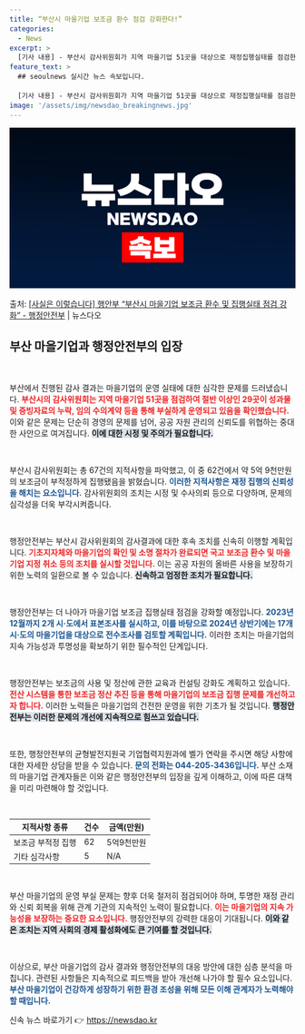 ```yaml
---
title: “부산시 마을기업 보조금 환수 점검 강화한다!”
categories:
  - News
excerpt: >
  [기사 내용] - 부산시 감사위원회가 지역 마을기업 51곳을 대상으로 재정집행실태를 점검한 결과 절반이 넘는…
feature_text: >
  ## seoulnews 실시간 뉴스 속보입니다.

  [기사 내용] - 부산시 감사위원회가 지역 마을기업 51곳을 대상으로 재정집행실태를 점검한 결과 절반이 넘는…
image: '/assets/img/newsdao_breakingnews.jpg'
---
```


![뉴스다오 속보](/assets/img/newsdao_breakingnews.jpg)

<p>출처: <a href="https://newsdao.kr/2533" rel="dofollow">[사실은 이렇습니다] 행안부 “부산시 마을기업 보조금 환수 및 집행실태 점검 강화” - 행정안전부</a> | 뉴스다오</p>

<h2 data-ke-size="size26">부산 마을기업과 행정안전부의 입장</h2>

<p data-ke-size="size16">&nbsp;</p>

부산에서 진행된 감사 결과는 마을기업의 운영 실태에 대한 심각한 문제를 드러냈습니다. <b><span style="color: #ee2323;">부산시의 감사위원회는 지역 마을기업 51곳을 점검하여 절반 이상인 29곳이 성과물 및 증빙자료의 누락, 임의 수의계약 등을 통해 부실하게 운영되고 있음을 확인했습니다.</span></b> 이와 같은 문제는 단순히 경영의 문제를 넘어, 공공 자원 관리의 신뢰도를 위협하는 중대한 사안으로 여겨집니다. <b><span style="background-color: #21538527;">이에 대한 시정 및 주의가 필요합니다.</span></b>

<p data-ke-size="size16">&nbsp;</p>

부산시 감사위원회는 총 67건의 지적사항을 파악했고, 이 중 62건에서 약 5억 9천만원의 보조금이 부적정하게 집행됐음을 밝혔습니다. <b><span style="color: #1a5490;">이러한 지적사항은 재정 집행의 신뢰성을 해치는 요소입니다.</span></b> 감사위원회의 조치는 시정 및 수사의뢰 등으로 다양하며, 문제의 심각성을 더욱 부각시켜줍니다.

<p data-ke-size="size16">&nbsp;</p>

행정안전부는 부산시 감사위원회의 감사결과에 대한 후속 조치를 신속히 이행할 계획입니다. <b><span style="color: #ee2323;">기초지자체와 마을기업의 확인 및 소명 절차가 완료되면 국고 보조금 환수 및 마을기업 지정 취소 등의 조치를 실시할 것입니다.</span></b> 이는 공공 자원의 올바른 사용을 보장하기 위한 노력의 일환으로 볼 수 있습니다. <b><span style="background-color: #21538527;">신속하고 엄정한 조치가 필요합니다.</span></b>

<p data-ke-size="size16">&nbsp;</p>

행정안전부는 더 나아가 마을기업 보조금 집행실태 점검을 강화할 예정입니다. <b><span style="color: #1a5490;">2023년 12월까지 2개 시·도에서 표본조사를 실시하고, 이를 바탕으로 2024년 상반기에는 17개 시·도의 마을기업을 대상으로 전수조사를 검토할 계획입니다.</span></b> 이러한 조치는 마을기업의 지속 가능성과 투명성을 확보하기 위한 필수적인 단계입니다.

<p data-ke-size="size16">&nbsp;</p>

행정안전부는 보조금의 사용 및 정산에 관한 교육과 컨설팅 강화도 계획하고 있습니다. <b><span style="color: #ee2323;">전산 시스템을 통한 보조금 정산 추진 등을 통해 마을기업의 보조금 집행 문제를 개선하고자 합니다.</span></b> 이러한 노력들은 마을기업의 건전한 운영을 위한 기초가 될 것입니다. <b><span style="background-color: #21538527;">행정안전부는 이러한 문제의 개선에 지속적으로 힘쓰고 있습니다.</span></b>

<p data-ke-size="size16">&nbsp;</p>

또한, 행정안전부의 균형발전지원국 기업협력지원과에 벨가 연락을 주시면 해당 사항에 대한 자세한 상담을 받을 수 있습니다. <b><span style="color: #1a5490;">문의 전화는 044-205-3436입니다.</span></b> 부산 소재의 마을기업 관계자들은 이와 같은 행정안전부의 입장을 깊게 이해하고, 이에 따른 대책을 미리 마련해야 할 것입니다. 

<p data-ke-size="size16">&nbsp;</p>

| 지적사항 종류  | 건수  | 금액(만원) |
|----------------|-------|------------|
| 보조금 부적정 집행 | 62    | 5억9천만원 |
| 기타 심각사항  | 5     | N/A        |

<p data-ke-size="size16">&nbsp;</p> 

부산 마을기업의 운영 부실 문제는 향후 더욱 철저히 점검되어야 하며, 투명한 재정 관리와 신뢰 회복을 위해 관계 기관의 지속적인 노력이 필요합니다. <b><span style="color: #ee2323;">이는 마을기업의 지속 가능성을 보장하는 중요한 요소입니다.</span></b> 행정안전부의 강력한 대응이 기대됩니다. <b><span style="background-color: #21538527;">이와 같은 조치는 지역 사회의 경제 활성화에도 큰 기여를 할 것입니다.</span></b> 

<p data-ke-size="size16">&nbsp;</p>

이상으로, 부산 마을기업의 감사 결과와 행정안전부의 대응 방안에 대한 심층 분석을 마칩니다. 관련된 사항들은 지속적으로 피드백을 받아 개선해 나가야 할 필수 요소입니다. <b><span style="color: #1a5490;">부산 마을기업이 건강하게 성장하기 위한 환경 조성을 위해 모든 이해 관계자가 노력해야 할 때입니다.</span></b> 

신속 뉴스 바로가기 👉 <a href="https://newsdao.kr" rel="dofollow">https://newsdao.kr</a>


